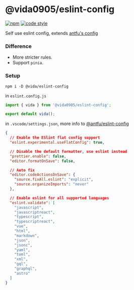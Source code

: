 # @vida0905/eslint-config

 [![npm](https://img.shields.io/npm/v/@vida0905/eslint-config.svg?color=444&label=)](https://npmjs.com/package/@vida0905/eslint-config) [![code style](https://antfu.me/badge-code-style.svg)](https://github.com/antfu/eslint-config)

Self use eslint config, extends [antfu's config](https://github.com/antfu/eslint-config)

### Difference

- More stricter rules.
- Support `pinia`.

### Setup

```shell
npm i -D @vida/eslint-config
```

in `eslint.config.js`

```js
import { vida } from '@vida0905/eslint-config';

export default vida();
```

in `.vscode/settings.json`, more info to [@antfu/eslint-config](https://github.com/antfu/eslint-config?tab=readme-ov-file#vs-code-support-auto-fix-on-save)

```json
{
  // Enable the ESlint flat config support
  "eslint.experimental.useFlatConfig": true,

  // Disable the default formatter, use eslint instead
  "prettier.enable": false,
  "editor.formatOnSave": false,

  // Auto fix
  "editor.codeActionsOnSave": {
    "source.fixAll.eslint": "explicit",
    "source.organizeImports": "never"
  },

  // Enable eslint for all supported languages
  "eslint.validate": [
    "javascript",
    "javascriptreact",
    "typescript",
    "typescriptreact",
    "vue",
    "html",
    "markdown",
    "json",
    "jsonc",
    "yaml",
    "toml",
    "xml",
    "gql",
    "graphql",
    "astro"
  ]
}
```
